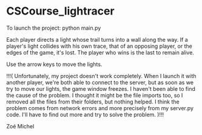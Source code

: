 # CSCourse_lightracer

To launch the project: python main.py

Each player directs a light whose trail turns into a wall along the way. If a player's light collides with his own trace, that of an opposing player, or the edges of the game, it's lost. The player who wins is the last to remain alive.

Use the arrow keys to move the lights.

!!!( Unfortunately, my project doesn't work completely. When I launch it with another player, we're both able to connect to the server, but as soon as we try to move our lights, the game window freezes. I haven't been able to find the cause of the problem. I thought it might be the file imports too, so I removed all the files from their folders, but nothing helped. I think the problem comes from network errors and more precisely from my server.py code. I'll have to find out more and try to solve the problem. )!!!

Zoé Michel
